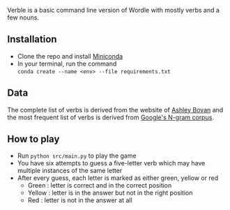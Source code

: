 Verble is a basic command line version of Wordle with mostly verbs and a few nouns.

## Installation
- Clone the repo and install [Miniconda](https://docs.conda.io/en/latest/miniconda.html)
- In your terminal, run the command \
    `conda create --name <env> --file requirements.txt`
## Data
The complete list of verbs is derived from the website of [Ashley Bovan](http://www.ashley-bovan.co.uk/words/partsofspeech.html) and the most frequent list of verbs is derived from [Google's N-gram corpus](http://storage.googleapis.com/books/ngrams/books/datasetsv2.html).

## How to play
- Run `python src/main.py` to play the game	
- You have six attempts to guess a five-letter verb which may have multiple instances of the same letter
- After every guess, each letter is marked as either green, yellow or red
    - Green  : letter is correct and in the correct position
    - Yellow : letter is in the answer but not in the right position
    - Red    : letter is not in the answer at all
